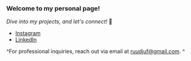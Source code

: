 ### Welcome to my personal page!
_Dive into my projects, and let's connect!_ 🤝


- [Instagram](https://www.instagram.com/rudy_j3/)
- [LinkedIn](https://www.linkedin.com/in/r-j3/)

^For professional inquiries, reach out via email at [ruudjuf@gmail.com](mailto:ruudjuf@gmail.com). ^
